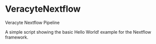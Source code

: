 # VeracyteNextflow
Veracyte Nextflow Pipeline 

A simple script showing the basic Hello World! example for the Nextflow framework.
